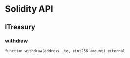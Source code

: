 # Solidity API

## ITreasury

### withdraw

```solidity
function withdraw(address _to, uint256 amount) external
```

